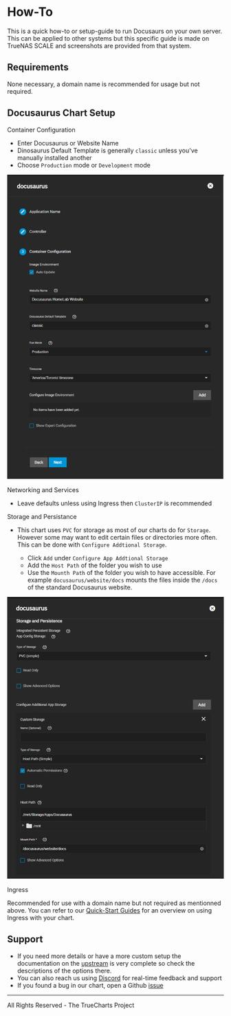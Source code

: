 # How-To

This is a quick how-to or setup-guide to run Docusaurs on your own server.
This can be applied to other systems but this specific guide is made on TrueNAS SCALE and screenshots are provided from that system.

## Requirements

None necessary, a domain name is recommended for usage but not required.

## Docusaurus Chart Setup

Container Configuration

- Enter Docusaurus or Website Name
- Dinosaurus Default Template is generally `classic` unless you've manually installed another
- Choose `Production` mode or `Development` mode

![container-config](img/Container-Config.png)

Networking and Services

- Leave defaults unless using Ingress then `ClusterIP` is recommended

Storage and Persistance

- This chart uses `PVC` for storage as most of our charts do for `Storage`. However some may want to edit certain files or directories more often. This can be done with `Configure Addtional Storage`.

    - Click `Add` under `Configure App Addtional Storage`
    - Add the `Host Path` of the folder you wish to use
    - Use the `Mounth Path` of the folder you wish to have accessible. For example `docusaurus/website/docs` mounts the files inside the `/docs` of the standard Docusaurus website.

![Storage](img/Storage.png)

Ingress

Recommended for use with a domain name but not required as mentionned above. You can refer to our [Quick-Start Guides](https://truecharts.org/docs/manual/SCALE%20Apps/Quick-Start%20Guides/add-ingress) for an overview on using Ingress with your chart.

## Support

- If you need more details or have a more custom setup the documentation on the [upstream](https://github.com/facebook/docusaurus) is very complete so check the descriptions of the options there.
- You can also reach us using [Discord](https://discord.gg/tVsPTHWTtr) for real-time feedback and support
- If you found a bug in our chart, open a Github [issue](https://github.com/truecharts/apps/issues/new/choose)

---

All Rights Reserved - The TrueCharts Project
